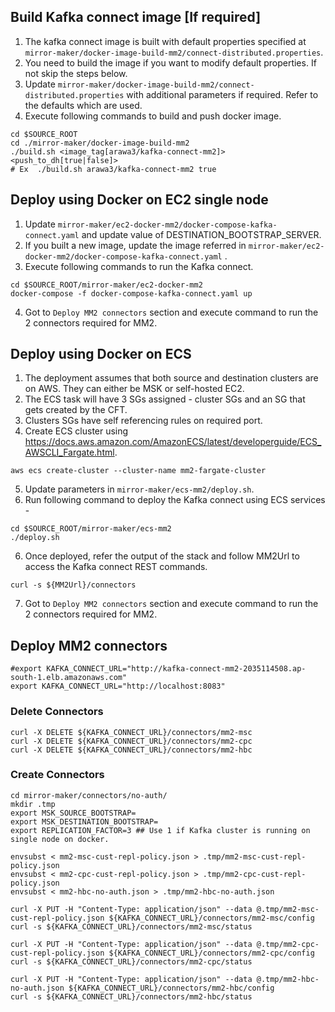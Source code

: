 ## Build Kafka connect image [If required]
1. The kafka connect image is built with default properties specified at `mirror-maker/docker-image-build-mm2/connect-distributed.properties`. 
2. You need to build the image if you want to modify default properties. If not skip the steps below. 
2. Update `mirror-maker/docker-image-build-mm2/connect-distributed.properties` with additional parameters if required. Refer to the defaults which are used. 
2. Execute following commands to build and push docker image. 
```shell
cd $SOURCE_ROOT
cd ./mirror-maker/docker-image-build-mm2
./build.sh <image_tag[arawa3/kafka-connect-mm2]> <push_to_dh[true|false]>
# Ex  ./build.sh arawa3/kafka-connect-mm2 true
```
## Deploy using Docker on EC2 single node
1. Update `mirror-maker/ec2-docker-mm2/docker-compose-kafka-connect.yaml`  and update value of DESTINATION_BOOTSTRAP_SERVER. 
2. If you built a new image, update the image referred in `mirror-maker/ec2-docker-mm2/docker-compose-kafka-connect.yaml` .
3. Execute following commands to run the Kafka connect. 
```shell
cd $SOURCE_ROOT/mirror-maker/ec2-docker-mm2
docker-compose -f docker-compose-kafka-connect.yaml up 
```
4. Got to `Deploy MM2 connectors` section and execute command to run the 2 connectors required for MM2. 

## Deploy using Docker on ECS
1. The deployment assumes that both source and destination clusters are on AWS. They can either be MSK or self-hosted EC2.
2. The ECS task will have 3 SGs assigned - cluster SGs and an SG that gets created by the CFT.
3. Clusters SGs have self referencing rules on required port.
4. Create ECS cluster using https://docs.aws.amazon.com/AmazonECS/latest/developerguide/ECS_AWSCLI_Fargate.html. 
```shell
aws ecs create-cluster --cluster-name mm2-fargate-cluster
```
5. Update parameters in `mirror-maker/ecs-mm2/deploy.sh`.
6. Run following command to deploy the Kafka connect using ECS services -
```shell
cd $SOURCE_ROOT/mirror-maker/ecs-mm2
./deploy.sh
```
6. Once deployed, refer the output of the stack and follow MM2Url to access the Kafka connect REST commands.
```shell
curl -s ${MM2Url}/connectors
```
7. Got to `Deploy MM2 connectors` section and execute command to run the 2 connectors required for MM2.
## Deploy MM2 connectors
```shell
#export KAFKA_CONNECT_URL="http://kafka-connect-mm2-2035114508.ap-south-1.elb.amazonaws.com"
export KAFKA_CONNECT_URL="http://localhost:8083"
```
### Delete Connectors
```shell
curl -X DELETE ${KAFKA_CONNECT_URL}/connectors/mm2-msc  
curl -X DELETE ${KAFKA_CONNECT_URL}/connectors/mm2-cpc  
curl -X DELETE ${KAFKA_CONNECT_URL}/connectors/mm2-hbc  
```
### Create Connectors
```shell
cd mirror-maker/connectors/no-auth/
mkdir .tmp
export MSK_SOURCE_BOOTSTRAP=
export MSK_DESTINATION_BOOTSTRAP=
export REPLICATION_FACTOR=3 ## Use 1 if Kafka cluster is running on single node on docker.  

envsubst < mm2-msc-cust-repl-policy.json > .tmp/mm2-msc-cust-repl-policy.json
envsubst < mm2-cpc-cust-repl-policy.json > .tmp/mm2-cpc-cust-repl-policy.json
envsubst < mm2-hbc-no-auth.json > .tmp/mm2-hbc-no-auth.json

curl -X PUT -H "Content-Type: application/json" --data @.tmp/mm2-msc-cust-repl-policy.json ${KAFKA_CONNECT_URL}/connectors/mm2-msc/config 
curl -s ${KAFKA_CONNECT_URL}/connectors/mm2-msc/status 

curl -X PUT -H "Content-Type: application/json" --data @.tmp/mm2-cpc-cust-repl-policy.json ${KAFKA_CONNECT_URL}/connectors/mm2-cpc/config  
curl -s ${KAFKA_CONNECT_URL}/connectors/mm2-cpc/status 

curl -X PUT -H "Content-Type: application/json" --data @.tmp/mm2-hbc-no-auth.json ${KAFKA_CONNECT_URL}/connectors/mm2-hbc/config 
curl -s ${KAFKA_CONNECT_URL}/connectors/mm2-hbc/status 
```